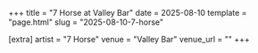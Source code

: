 +++
title = "7 Horse at Valley Bar"
date = 2025-08-10
template = "page.html"
slug = "2025-08-10-7-horse"

[extra]
artist = "7 Horse"
venue = "Valley Bar"
venue_url = ""
+++
